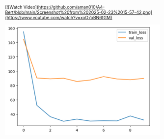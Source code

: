 
[![Watch Video](https://github.com/aman010/A4-Bert/blob/main/Screenshot%20from%202025-02-23%2015-57-42.png](https://www.youtube.com/watch?v=xoO7oBN6fGM)

![BERT Model Screenshot](https://raw.githubusercontent.com/aman010/A4-Bert/main/Screenshot%20from%202025-02-23%2012-30-56.png)


